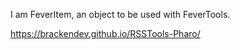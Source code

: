 I am FeverItem, an object to be used with FeverTools.

<https://brackendev.github.io/RSSTools-Pharo/>
